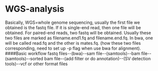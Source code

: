 # WGS-analysis
Basically, WGS=whole genome sequencing, usually the first file we obtained is the fastq file. If it is single-end read, then one file will be obtained. For paired-end reads, two fastq will be obtained. Usually these two files are marked as filename.end1.fq and filename.end.fq. In bwa, one will be called read.fq and the other is mates.fq. (how these two files corresponding, need to set up -p flag when use bwa for alignment).
####Basic workflow
fastq files--(bwa)--sam file--(samtools)--bam file--(samtools)--sorted bam file--(add filter or do annotation)--(SV detection tools)--vcf or other format files



